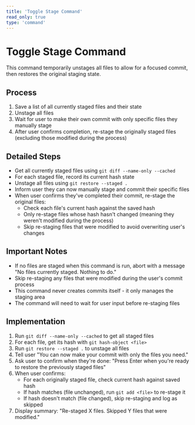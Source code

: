 ```yaml
---
title: 'Toggle Stage Command'
read_only: true
type: 'command'
---
```


# Toggle Stage Command

This command temporarily unstages all files to allow for a focused commit, then restores the original staging state.

## Process

1. Save a list of all currently staged files and their state
2. Unstage all files
3. Wait for user to make their own commit with only specific files they manually stage
4. After user confirms completion, re-stage the originally staged files (excluding those modified during the process)

## Detailed Steps

- Get all currently staged files using `git diff --name-only --cached`
- For each staged file, record its current hash state
- Unstage all files using `git restore --staged .`
- Inform user they can now manually stage and commit their specific files
- When user confirms they've completed their commit, re-stage the original files:
  - Check each file's current hash against the saved hash
  - Only re-stage files whose hash hasn't changed (meaning they weren't modified during the process)
  - Skip re-staging files that were modified to avoid overwriting user's changes

## Important Notes

- If no files are staged when this command is run, abort with a message "No files currently staged. Nothing to do."
- Skip re-staging any files that were modified during the user's commit process
- This command never creates commits itself - it only manages the staging area
- The command will need to wait for user input before re-staging files

## Implementation

1. Run `git diff --name-only --cached` to get all staged files
2. For each file, get its hash with `git hash-object <file>`
3. Run `git restore --staged .` to unstage all files
4. Tell user "You can now make your commit with only the files you need."
5. Ask user to confirm when they're done: "Press Enter when you're ready to restore the previously staged files"
6. When user confirms:
   - For each originally staged file, check current hash against saved hash
   - If hash matches (file unchanged), run `git add <file>` to re-stage it
   - If hash doesn't match (file changed), skip re-staging and log as skipped
7. Display summary: "Re-staged X files. Skipped Y files that were modified."
